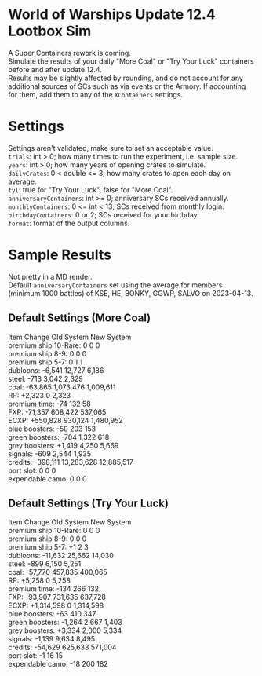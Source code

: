 ﻿# World of Warships Update 12.4 Lootbox Sim
A Super Containers rework is coming.  
Simulate the results of your daily "More Coal" or "Try Your Luck" containers before and after update 12.4.  
Results may be slightly affected by rounding, and do not account for any additional sources of SCs such as via events or the Armory. If accounting for them, add them to any of the `XContainers` settings.

# Settings
Settings aren't validated, make sure to set an acceptable value.  
`trials`: int > 0; how many times to run the experiment, i.e. sample size.  
`years`: int > 0; how many years of opening crates to simulate.  
`dailyCrates`: 0 < double <= 3; how many crates to open each day on average.  
`tyl`: true for "Try Your Luck", false for "More Coal".  
`anniversaryContainers`: int >= 0; anniversary SCs received annually.  
`monthlyContainers`: 0 <= int < 13; SCs received from monthly login.  
`birthdayContainers`: 0 or 2; SCs received for your birthday.  
`format`: format of the output columns.

# Sample Results
Not pretty in a MD render.  
Default `anniversaryContainers` set using the average for members (minimum 1000 battles) of KSE, HE, BONKY, GGWP, SALVO on 2023-04-13.
## Default Settings (More Coal)
Item                            Change     Old System     New System  
premium ship 10-Rare:                0              0              0  
premium ship 8-9:                    0              0              0  
premium ship 5-7:                    0              1              1  
dubloons:                       -6,541         12,727          6,186  
steel:                            -713          3,042          2,329  
coal:                          -63,865      1,073,476      1,009,611  
RP:                             +2,323              0          2,323  
premium time:                      -74            132             58  
FXP:                           -71,357        608,422        537,065  
ECXP:                         +550,828        930,124      1,480,952  
blue boosters:                     -50            203            153  
green boosters:                   -704          1,322            618  
grey boosters:                  +1,419          4,250          5,669  
signals:                          -609          2,544          1,935  
credits:                      -398,111     13,283,628     12,885,517  
port slot:                           0              0              0  
expendable camo:                     0              0              0

## Default Settings (Try Your Luck)
Item                            Change     Old System     New System  
premium ship 10-Rare:                0              0              0  
premium ship 8-9:                    0              0              0  
premium ship 5-7:                   +1              2              3  
dubloons:                      -11,632         25,662         14,030  
steel:                            -899          6,150          5,251  
coal:                          -57,770        457,835        400,065  
RP:                             +5,258              0          5,258  
premium time:                     -134            266            132  
FXP:                           -93,907        731,635        637,728  
ECXP:                       +1,314,598              0      1,314,598  
blue boosters:                     -63            410            347  
green boosters:                 -1,264          2,667          1,403  
grey boosters:                  +3,334          2,000          5,334  
signals:                        -1,139          9,634          8,495  
credits:                       -54,629        625,633        571,004  
port slot:                          -1             16             15  
expendable camo:                   -18            200            182
